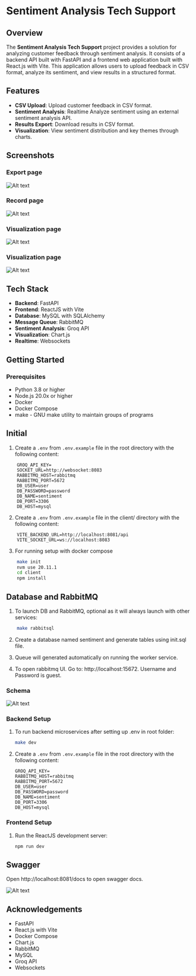 # Sentiment Analysis Tech Support

## Overview

The **Sentiment Analysis Tech Support** project provides a solution for analyzing customer feedback through sentiment analysis. It consists of a backend API built with FastAPI and a frontend web application built with React.js with Vite. This application allows users to upload feedback in CSV format, analyze its sentiment, and view results in a structured format.

## Features

- **CSV Upload**: Upload customer feedback in CSV format.
- **Sentiment Analysis**: Realtime Analyze sentiment using an external sentiment analysis API.
- **Results Export**: Download results in CSV format.
- **Visualization**: View sentiment distribution and key themes through charts.

## Screenshots

### Export page
![Alt text](screenshots/export.png "export")

### Record page
![Alt text](screenshots/record.png "record")

### Visualization page
![Alt text](screenshots/barchart.png "visualize")

### Visualization page
![Alt text](screenshots/piechart.png "visualize")

## Tech Stack

- **Backend**: FastAPI
- **Frontend**: ReactJS with Vite
- **Database**: MySQL with SQLAlchemy
- **Message Queue**: RabbitMQ
- **Sentiment Analysis**: Groq API
- **Visualization**: Chart.js
- **Realtime**: Websockets

## Getting Started

### Prerequisites

- Python 3.8 or higher
- Node.js 20.0x or higher
- Docker
- Docker Compose
- make - GNU make utility to maintain groups of programs

## Initial

1. Create a `.env` from `.env.example` file in the root directory with the following content:
```env
    GROQ_API_KEY=
    SOCKET_URL=http://websocket:8083
    RABBITMQ_HOST=rabbitmq
    RABBITMQ_PORT=5672
    DB_USER=user
    DB_PASSWORD=password
    DB_NAME=sentiment
    DB_PORT=3306
    DB_HOST=mysql
```

2. Create a `.env` from `.env.example` file in the client/ directory with the following content:
```env
    VITE_BACKEND_URL=http://localhost:8081/api
    VITE_SOCKET_URL=ws://localhost:8083
```

3. For running setup with docker compose
```bash
    make init
    nvm use 20.11.1
    cd client
    npm install
```

## Database and RabbitMQ

1. To launch DB and RabbitMQ, optional as it will always launch with other services:
```bash
    make rabbitsql
```

2. Create a database named sentiment and generate tables using init.sql file.

3. Queue will generated automatically on running the worker service.

4. To open rabbitmq UI. Go to: http://localhost:15672. Username and Password is guest.

### Schema

![Alt text](screenshots/schema.png "schema")

### Backend Setup


1. To run backend microservices after setting up .env in root folder:
    ```bash
    make dev
    ```

2. Create a `.env` from `.env.example` file in the root directory with the following content:
    ```env
    GROQ_API_KEY=
    RABBITMQ_HOST=rabbitmq
    RABBITMQ_PORT=5672
    DB_USER=user
    DB_PASSWORD=password
    DB_NAME=sentiment
    DB_PORT=3306
    DB_HOST=mysql
    ```

### Frontend Setup

1. Run the ReactJS development server:
    ```bash
    npm run dev
    ```

## Swagger

Open http://localhost:8081/docs to open swagger docs.

![Alt text](screenshots/swagger.png "visualize")


## Acknowledgements

- FastAPI
- React.js with Vite
- Docker Compose
- Chart.js
- RabbitMQ
- MySQL
- Groq API
- Websockets
